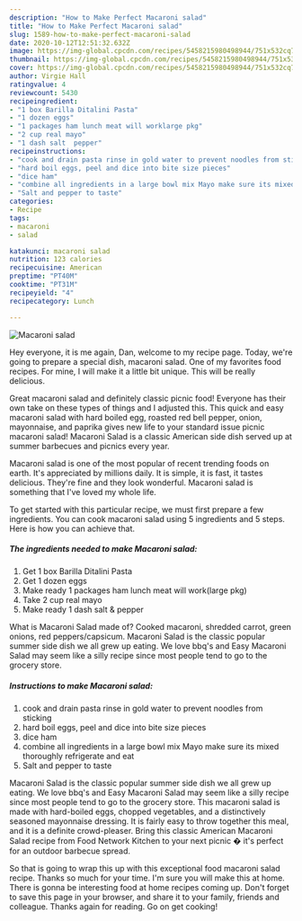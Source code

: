 ```yaml
---
description: "How to Make Perfect Macaroni salad"
title: "How to Make Perfect Macaroni salad"
slug: 1589-how-to-make-perfect-macaroni-salad
date: 2020-10-12T12:51:32.632Z
image: https://img-global.cpcdn.com/recipes/5458215980498944/751x532cq70/macaroni-salad-recipe-main-photo.jpg
thumbnail: https://img-global.cpcdn.com/recipes/5458215980498944/751x532cq70/macaroni-salad-recipe-main-photo.jpg
cover: https://img-global.cpcdn.com/recipes/5458215980498944/751x532cq70/macaroni-salad-recipe-main-photo.jpg
author: Virgie Hall
ratingvalue: 4
reviewcount: 5430
recipeingredient:
- "1 box Barilla Ditalini Pasta"
- "1 dozen eggs"
- "1 packages ham lunch meat will worklarge pkg"
- "2 cup real mayo"
- "1 dash salt  pepper"
recipeinstructions:
- "cook and drain pasta rinse in gold water to prevent noodles from sticking"
- "hard boil eggs, peel and dice into bite size pieces"
- "dice ham"
- "combine all ingredients in a large bowl mix Mayo make sure its mixed thoroughly refrigerate and eat"
- "Salt and pepper to taste"
categories:
- Recipe
tags:
- macaroni
- salad

katakunci: macaroni salad 
nutrition: 123 calories
recipecuisine: American
preptime: "PT40M"
cooktime: "PT31M"
recipeyield: "4"
recipecategory: Lunch

---
```



![Macaroni salad](https://img-global.cpcdn.com/recipes/5458215980498944/751x532cq70/macaroni-salad-recipe-main-photo.jpg)

Hey everyone, it is me again, Dan, welcome to my recipe page. Today, we're going to prepare a special dish, macaroni salad. One of my favorites food recipes. For mine, I will make it a little bit unique. This will be really delicious.

Great macaroni salad and definitely classic picnic food! Everyone has their own take on these types of things and I adjusted this. This quick and easy macaroni salad with hard boiled egg, roasted red bell pepper, onion, mayonnaise, and paprika gives new life to your standard issue picnic macaroni salad! Macaroni Salad is a classic American side dish served up at summer barbecues and picnics every year.

Macaroni salad is one of the most popular of recent trending foods on earth. It's appreciated by millions daily. It is simple, it is fast, it tastes delicious. They're fine and they look wonderful. Macaroni salad is something that I've loved my whole life.


To get started with this particular recipe, we must first prepare a few ingredients. You can cook macaroni salad using 5 ingredients and 5 steps. Here is how you can achieve that.

<!--inarticleads1-->

##### The ingredients needed to make Macaroni salad:

1. Get 1 box Barilla Ditalini Pasta
1. Get 1 dozen eggs
1. Make ready 1 packages ham lunch meat will work(large pkg)
1. Take 2 cup real mayo
1. Make ready 1 dash salt &amp; pepper


What is Macaroni Salad made of? Cooked macaroni, shredded carrot, green onions, red peppers/capsicum. Macaroni Salad is the classic popular summer side dish we all grew up eating. We love bbq&#39;s and Easy Macaroni Salad may seem like a silly recipe since most people tend to go to the grocery store. 

<!--inarticleads2-->

##### Instructions to make Macaroni salad:

1. cook and drain pasta rinse in gold water to prevent noodles from sticking
1. hard boil eggs, peel and dice into bite size pieces
1. dice ham
1. combine all ingredients in a large bowl mix Mayo make sure its mixed thoroughly refrigerate and eat
1. Salt and pepper to taste


Macaroni Salad is the classic popular summer side dish we all grew up eating. We love bbq&#39;s and Easy Macaroni Salad may seem like a silly recipe since most people tend to go to the grocery store. This macaroni salad is made with hard-boiled eggs, chopped vegetables, and a distinctively seasoned mayonnaise dressing. It is fairly easy to throw together this meal, and it is a definite crowd-pleaser. Bring this classic American Macaroni Salad recipe from Food Network Kitchen to your next picnic � it&#39;s perfect for an outdoor barbecue spread. 

So that is going to wrap this up with this exceptional food macaroni salad recipe. Thanks so much for your time. I'm sure you will make this at home. There is gonna be interesting food at home recipes coming up. Don't forget to save this page in your browser, and share it to your family, friends and colleague. Thanks again for reading. Go on get cooking!
